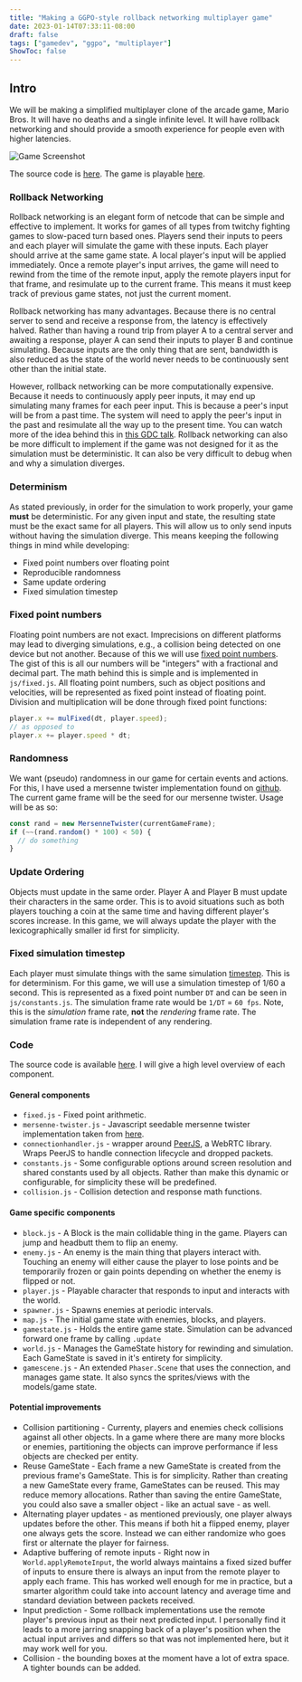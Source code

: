 ```yaml
---
title: "Making a GGPO-style rollback networking multiplayer game"
date: 2023-01-14T07:33:11-08:00
draft: false
tags: ["gamedev", "ggpo", "multiplayer"]
ShowToc: false
---
```


## Intro

We will be making a simplified multiplayer clone of the arcade game, Mario Bros. It will have no deaths and a single infinite level. It will have rollback networking and should provide a smooth experience for people even with higher latencies.

![Game Screenshot](/images/rollback-game-screenshot.png "Screenshot")

The source code is [here](https://github.com/lostlevels/rollback-networking). The game is playable [here](https://rollback-networking.pages.dev).

### Rollback Networking

Rollback networking is an elegant form of netcode that can be simple and effective to implement. It works for games of all types from twitchy fighting games to slow-paced turn based ones. Players send their inputs to peers and each player will simulate the game with these inputs. Each player should arrive at the same game state. A local player's input will be applied immediately. Once a remote player's input arrives, the game will need to rewind from the time of the remote input, apply the remote players input for that frame, and resimulate up to the current frame. This means it must keep track of previous game states, not just the current moment.

Rollback networking has many advantages. Because there is no central server to send and receive a response from, the latency is effectively halved. Rather than having a round trip from player A to a central server and awaiting a response, player A can send their inputs to player B and continue simulating. Because inputs are the only thing that are sent, bandwidth is also reduced as the state of the world never needs to be continuously sent other than the initial state.

However, rollback networking can be more computationally expensive. Because it needs to continuously apply peer inputs, it may end up simulating many frames for each peer input. This is because a peer's input will be from a past time. The system will need to apply the peer's input in the past and resimulate all the way up to the present time. You can watch more of the idea behind this in [this GDC talk](https://www.youtube.com/watch?v=7jb0FOcImdg). Rollback networking can also be more difficult to implement if the game was not designed for it as the simulation must be deterministic. It can also be very difficult to debug when and why a simulation diverges.

### Determinism

As stated previously, in order for the simulation to work properly, your game **must** be deterministic. For any given input and state, the resulting state must be the exact same for all players. This will allow us to only send inputs without having the simulation diverge. This means keeping the following things in mind while developing:

- Fixed point numbers over floating point
- Reproducible randomness
- Same update ordering
- Fixed simulation timestep

### Fixed point numbers

Floating point numbers are not exact. Imprecisions on different platforms may lead to diverging simulations, e.g., a collision being detected on one device but not another. Because of this we will use [fixed point numbers](https://en.wikipedia.org/wiki/Fixed-point_arithmetic). The gist of this is all our numbers will be "integers" with a fractional and decimal part. The math behind this is simple and is implemented in `js/fixed.js`. All floating point numbers, such as object positions and velocities, will be represented as fixed point instead of floating point. Division and multiplication will be done through fixed point functions:

```javascript
player.x += mulFixed(dt, player.speed);
// as opposed to
player.x += player.speed * dt;
````

### Randomness

We want (pseudo) randomness in our game for certain events and actions. For this, I have used a mersenne twister implementation found on [github](https://gist.github.com/banksean/300494). The current game frame will be the seed for our mersenne twister. Usage will be as so:

```javascript
const rand = new MersenneTwister(currentGameFrame);
if (~~(rand.random() * 100) < 50) {
  // do something
}
````

### Update Ordering

Objects must update in the same order. Player A and Player B must update their characters in the same order. This is to avoid situations such as both players touching a coin at the same time and having different player's scores increase. In this game, we will always update the player with the lexicographically smaller id first for simplicity.

### Fixed simulation timestep

Each player must simulate things with the same simulation [timestep](https://gafferongames.com/post/fix_your_timestep/). This is for determinism. For this game, we will use a simulation timestep of 1/60 a second. This is represented as a fixed point number `DT` and can be seen in `js/constants.js`. The simulation frame rate would be `1/DT` = `60 fps`. Note, this is the *simulation* frame rate, **not** the *rendering* frame rate. The simulation frame rate is independent of any rendering. 

### Code

The source code is available [here](https://github.com/lostlevels/rollback-networking). I will give a high level overview of each component.

#### General components

- `fixed.js` - Fixed point arithmetic.
- `mersenne-twister.js` - Javascript seedable mersenne twister implementation taken from [here](https://gist.github.com/banksean/300494).
- `connectionhandler.js` - wrapper around [PeerJS](https://peerjs.com/), a WebRTC library. Wraps PeerJS to handle connection lifecycle and dropped packets.
- `constants.js` - Some configurable options around screen resolution and shared constants used by all objects. Rather than make this dynamic or configurable, for simplicity these will be predefined.
- `collision.js` - Collision detection and response math functions.

#### Game specific components

- `block.js` - A Block is the main collidable thing in the game. Players can jump and headbutt them to flip an enemy.
- `enemy.js` - An enemy is the main thing that players interact with. Touching an enemy will either cause the player to lose points and be temporarily frozen or gain points depending on whether the enemy is flipped or not.
- `player.js` - Playable character that responds to input and interacts with the world.
- `spawner.js` - Spawns enemies at periodic intervals.
- `map.js` - The initial game state with enemies, blocks, and players.
- `gamestate.js` - Holds the entire game state. Simulation can be advanced forward one frame by calling `.update`
- `world.js` - Manages the GameState history for rewinding and simulation. Each GameState is saved in it's entirety for simplicity.
- `gamescene.js` - An extended `Phaser.Scene` that uses the connection, and manages game state. It also syncs the sprites/views with the models/game state.

#### Potential improvements

- Collision partitioning - Currenty, players and enemies check collisions against all other objects. In a game where there are many more blocks or enemies, partitioning the objects can improve performance if less objects are checked per entity.
- Reuse GameState - Each frame a new GameState is created from the previous frame's GameState. This is for simplicity. Rather than creating a new GameState every frame, GameStates can be reused. This may reduce memory allocations. Rather than saving the entire GameState, you could also save a smaller object - like an actual save - as well.
- Alternating player updates - as mentioned previously, one player always updates before the other. This means if both hit a flipped enemy, player one always gets the score. Instead we can either randomize who goes first or alternate the player for fairness.
- Adaptive buffering of remote inputs - Right now in `World.applyRemoteInput`, the world always maintains a fixed sized buffer of inputs to ensure there is always an input from the remote player to apply each frame. This has worked well enough for me in practice, but a smarter algorithm could take into account latency and average time and standard deviation between packets received.
- Input prediction - Some rollback implementations use the remote player's previous input as their next predicted input. I personally find it leads to a more jarring snapping back of a player's position when the actual input arrives and differs so that was not implemented here, but it may work well for you.
- Collision - the bounding boxes at the moment have a lot of extra space. A tighter bounds can be added.

